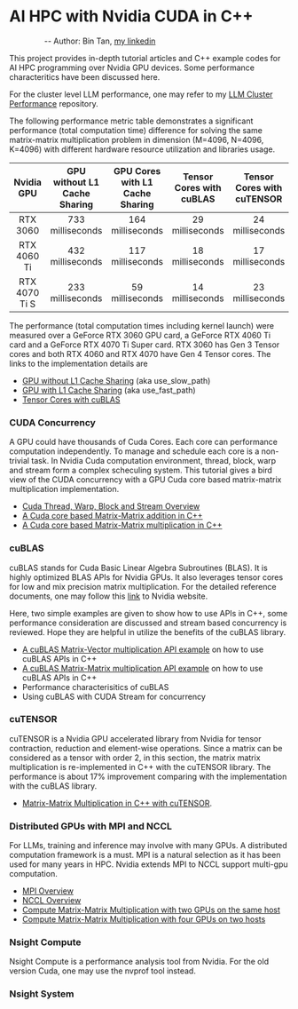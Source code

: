 # AI HPC with Nvidia CUDA in C++
&nbsp; &nbsp; &nbsp; &nbsp; &nbsp; &nbsp; &nbsp; &nbsp; -- Author: Bin Tan, [my linkedin](https://www.linkedin.com/in/bin-tan-3145721/)

This project provides in-depth tutorial articles and C++ example codes for AI HPC programming over Nvidia GPU devices.
Some performance characteritics have been discussed here. 

For the cluster level LLM performance, one may refer to my 
[LLM Cluster Performance](https://github.com/project-ai101/llm-cluster-perf) repository.

The following performance metric table demonstrates
a significant performance (total computation time) difference for solving the same matrix-matrix multiplication
problem in dimension (M=4096, N=4096, K=4096) with different hardware resource utilization and libraries usage.

|   Nvidia GPU   | GPU without L1 Cache Sharing | GPU Cores with L1 Cache Sharing | Tensor Cores with cuBLAS  | Tensor Cores with cuTENSOR |
|:--------------:|:----------------------------:|:-------------------------------:|:-------------------------:|:--------------------------:|
|      RTX 3060  |      733 milliseconds        |          164 milliseconds       |  29 milliseconds          |      24 milliseconds       |
| RTX 4060 Ti    |      432 milliseconds        |          117 milliseconds       |  18 milliseconds          |      17 milliseconds       |    
| RTX 4070 Ti S  |      233 milliseconds        |          59  milliseconds       |  14 milliseconds          |      23 milliseconds       |

The performance (total computation times including kernel launch) were measured over a GeForce RTX 3060 GPU card, a GeForce RTX 4060 Ti card
and a GeForce RTX 4070 Ti Super card.  RTX 3060 has Gen 3 Tensor cores and both RTX 4060 and RTX 4070 have Gen 4 Tensor cores.
The links to the implementation details are

- [GPU without L1 Cache Sharing](./cuda_common/cuda_mat_mat_multi.md) (aka use_slow_path)
- [GPU with L1 Cache Sharing](./cuda_common//cuda_mat_mat_multi.md) (aka use_fast_path)
- [Tensor Cores with cuBLAS](./cublas/cublas_matrix_matrix_multiplication_example.md)

### CUDA Concurrency
A GPU could have thousands of Cuda Cores. Each core can performance computation independently. To manage and schedule each core
is a non-trivial task. In Nvidia Cuda computation environment, thread, block, warp and stream form a complex scheculing system. 
This tutorial gives a bird view of the CUDA concurrency with a GPU Cuda core based matrix-matrix multiplication implementation.

- [Cuda Thread, Warp, Block and Stream Overview](./cuda_common/thread_warp_block_stream.md)
- [A Cuda core based Matrix-Matrix addition in C++](./cuda_common/cuda_mat_mat_add.md)
- [A Cuda core based Matrix-Matrix multiplication in C++](./cuda_common/cuda_mat_mat_multi.md)

### cuBLAS
cuBLAS stands for Cuda Basic Linear Algebra Subroutines (BLAS). It is highly optimized BLAS APIs for Nvidia GPUs. 
It also leverages tensor cores for low and mix precision matrix multiplication. 
For the detailed reference documents, one may follow this [link](https://developer.nvidia.com/cublas) to Nvidia website.

Here, two simple examples are given to show how to use APIs in C++, some performance consideration are discussed
and stream based concurrency is reviewed. Hope they are helpful in utilize the benefits of the cuBLAS library.

- [A cuBLAS Matrix-Vector multiplication API example](./cublas/cublas_matrix_vector_multiplication_example.md) on how to use cuBLAS APIs in C++
- [A cuBLAS Matrix-Matrix multiplication API example](./cublas/cublas_matrix_matrix_multiplication_example.md) on how to use cuBLAS APIs in C++
- Performance characterisitics of cuBLAS
- Using cuBLAS with CUDA Stream for concurrency

### cuTENSOR
cuTENSOR is a Nvidia GPU accelerated library from Nvidia for tensor contraction, reduction and element-wise operations. Since a matrix
can be considered as a tensor with order 2, in this section, the matrix matrix multiplication is re-implemented in C++ with the cuTENSOR library.
The performance is about 17% improvement comparing with the implementation with the cuBLAS library.

- [Matrix-Matrix Multiplication in C++ with cuTENSOR](./cutensor/matrix-matrix-multiplication.md).

### Distributed GPUs with MPI and NCCL
For LLMs, training and inference may involve with many GPUs. A distributed computation framework is a must. 
MPI is a natural selection as it has been used for many years in HPC. Nvidia extends MPI to NCCL support multi-gpu computation. 

- [MPI Overview](./nccl/mpi_overview.md)
- [NCCL Overview](./nccl/nccl_overview.md)
- [Compute Matrix-Matrix Multiplication with two GPUs on the same host](./nccl/nccl_mmm_single_node.md)
- [Compute Matrix-Matrix Multiplication with four GPUs on two hosts](./nccl/nccl_mmm_multi_nodes.md)

### Nsight Compute
Nsight Compute is a performance analysis tool from Nvidia. For the old version Cuda, one may use the nvprof tool instead. 

### Nsight System
